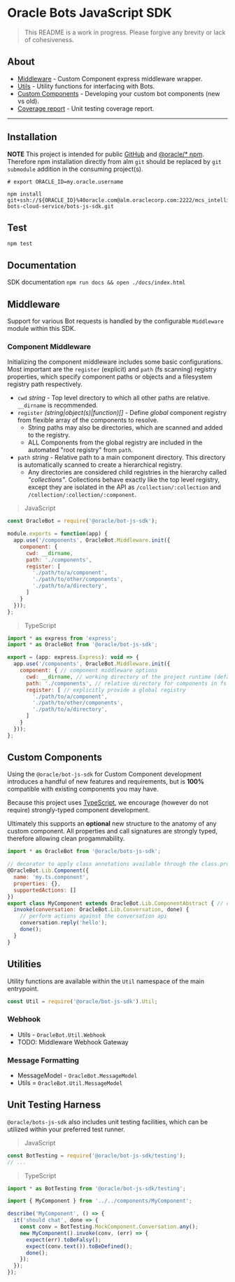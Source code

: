 # Oracle Bots JavaScript SDK

> This README is a work in progress. Please forgive any brevity or lack of cohesiveness.

## About

- [Middleware](#middleware) - Custom Component express middleware wrapper.
- [Utils](#utilities) - Utility functions for interfacing with Bots.
- [Custom Components](#custom-components) - Developing your custom bot components (new vs old).
- [Coverage report](./COVERAGE.md) - Unit testing coverage report.

---

## Installation

**NOTE** This project is intended for public [GitHub](https://github.com/oracle/) and
[@oracle/* npm](https://www.npmjs.com/org/oracle). Therefore npm installation directly from
alm `git` should be replaced by `git submodule` addition in the consuming project(s).

```shell
# export ORACLE_ID=my.oracle.username

npm install git+ssh://${ORACLE_ID}%40oracle.com@alm.oraclecorp.com:2222/mcs_intelligent-bots-cloud-service/bots-js-sdk.git
```

## Test

`npm test`

## Documentation

SDK documentation `npm run docs && open ./docs/index.html`

## Middleware

Support for various Bot requests is handled by the configurable `Middleware` module within this SDK.

### Component Middleware

Initializing the component middleware includes some basic configurations. Most important
are the `register` (explicit) and `path` (fs scanning) registry properties, which specify component
paths or objects and a filesystem registry path respectively.

- `cwd` *string* - Top level directory to which all other paths are relative. `__dirname` is recommended.
- `register` *(string|object(s)|function)[]* - Define *global* component registry from flexible array of the components to resolve.
  - String paths may also be directories, which are scanned and added to the registry.
  - ALL Components from the global registry are included in the automated "root registry" from `path`.
- `path` *string* - Relative path to a main component directory. This directory is automatically scanned to create a hierarchical registry.
  - Any directories are considered child registries in the hierarchy called *"collections"*. Collections behave exactly like the top level registry, except they are isolated in the API as `/collection/:collection` and `/collection/:collection/:component`.

> JavaScript

```javascript
const OracleBot = require('@oracle/bot-js-sdk');

module.exports = function(app) {
  app.use('/components', OracleBot.Middleware.init({
    component: {
      cwd: __dirname,
      path: './components',
      register: [
        './path/to/a/component',
        './path/to/other/components',
        './path/to/a/directory',
      ]
    }
  }));
};
```

> TypeScript

```javascript
import * as express from 'express';
import * as OracleBot from '@oracle/bot-js-sdk';

export = (app: express.Express): void => {
  app.use('/components', OracleBot.Middleware.init({
    component: { // component middleware options
      cwd: __dirname, // working directory of the project runtime (defaults to process.cwd())
      path: './components', // relative directory for components in fs
      register: [ // explicitly provide a global registry
        './path/to/a/component',
        './path/to/other/components',
        './path/to/a/directory',
      ]
    }
  }));
};
```

## Custom Components

Using the `@oracle/bot-js-sdk` for Custom Component development introduces a handful of new
features and requirements, but is **100%** compatible with existing components you may have.

Because this project uses [TypeScript](https://www.typescriptlang.org/index.html), we encourage
(however do not require) strongly-typed component development.

Ultimately this supports an **optional** new structure to the anatomy of any custom component.
All properties and call signatures are strongly typed, therefore allowing clean progammability.

```javascript
import * as OracleBot from '@oracle/bots-js-sdk';

// decorator to apply class annotations available through the class.prototype.metadata() method.
@OracleBot.Lib.Component({
  name: 'my.ts.component',
  properties: {},
  supportedActions: []
})
export class MyComponent extends OracleBot.Lib.ComponentAbstract { // optionally extend the ComponentAbstract for convenient iVars.
  invoke(conversation: OracleBot.Lib.Conversation, done) {
    // perform actions against the conversation api
    conversation.reply('hello');
    done();
  }
}
```

## Utilities

Utility functions are available within the `Util` namespace of the main entrypoint.

```javascript
const Util = require('@oracle/bot-js-sdk').Util;
```

### Webhook

- Utils - `OracleBot.Util.Webhook`
- TODO: Middleware Webhook Gateway

### Message Formatting

- MessageModel - `OracleBot.MessageModel`
- Utils = `OracleBot.Util.MessageModel`

## Unit Testing Harness

`@oracle/bots-js-sdk` also includes unit testing facilities, which can be utilized within
your preferred test runner.

> JavaScript

```javascript
const BotTesting = require('@oracle/bot-js-sdk/testing');
// ...
```

> TypeScript

```javascript
import * as BotTesting from '@oracle/bot-js-sdk/testing';

import { MyComponent } from '../../components/MyComponent';

describe('MyComponent', () => {
  it('should chat', done => {
    const conv = BotTesting.MockComponent.Conversation.any();
    new MyComponent().invoke(conv, (err) => {
      expect(err).toBeFalsy();
      expect(conv.text()).toBeDefined();
      done();
    });
  });
});
```
